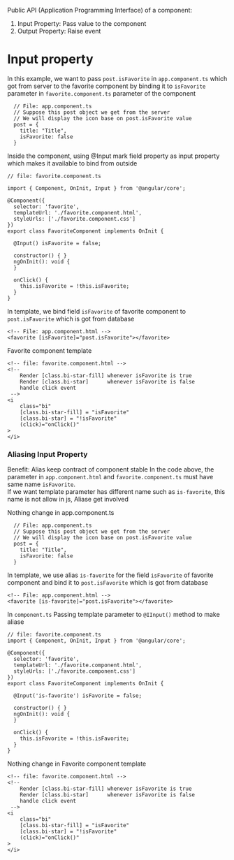 Public API (Application Programming Interface) of a component:
1. Input Property: Pass value to the component
2. Output Property: Raise event

# Input property
In this example, we want to pass ```post.isFavorite``` in ```app.component.ts``` which got from server to the favorite component by binding it to ```isFavorite``` parameter in ```favorite.component.ts``` parameter of the component<br>
```
  // File: app.component.ts
  // Suppose this post object we get from the server
  // We will display the icon base on post.isFavorite value
  post = {
    title: "Title",
    isFavorite: false
  }

```
Inside the component, using @Input mark field property as input property which makes it available to bind from outside
```
// file: favorite.component.ts

import { Component, OnInit, Input } from '@angular/core';

@Component({
  selector: 'favorite',
  templateUrl: './favorite.component.html',
  styleUrls: ['./favorite.component.css']
})
export class FavoriteComponent implements OnInit {

  @Input() isFavorite = false;
  
  constructor() { }
  ngOnInit(): void {
  }
  
  onClick() {
    this.isFavorite = !this.isFavorite;
  }
}
```


In template, we bind field ```isFavorite``` of favorite component to ```post.isFavorite``` which is  got from database
```
<!-- File: app.component.html -->
<favorite [isFavorite]="post.isFavorite"></favorite>
```

Favorite component template
```
<!-- file: favorite.component.html -->
<!-- 
    Render [class.bi-star-fill] whenever isFavorite is true
    Render [class.bi-star]      whenever isFavorite is false
    handle click event
 -->
<i
    class="bi"
    [class.bi-star-fill] = "isFavorite" 
    [class.bi-star] = "!isFavorite"
    (click)="onClick()"
>
</i>

```
### Aliasing Input Property
Benefit: Alias keep contract of component stable
In the code above, the parameter in ```app.component.html``` and ```favorite.component.ts``` must have same name ```isFavorite```.<br>
If we want template parameter has different name such as ```is-favorite```, this name is not allow in js, Aliase get involved <br>

Nothing change in app.component.ts
```
  // File: app.component.ts
  // Suppose this post object we get from the server
  // We will display the icon base on post.isFavorite value
  post = {
    title: "Title",
    isFavorite: false
  }

```

In template, we use alias ```is-favorite``` for the field ```isFavorite``` of favorite component and bind it to ```post.isFavorite``` which is  got from database
```
<!-- File: app.component.html -->
<favorite [is-favorite]="post.isFavorite"></favorite>
```


In ```component.ts``` Passing template parameter to ```@IInput()``` method to make aliase
```
// file: favorite.component.ts
import { Component, OnInit, Input } from '@angular/core';

@Component({
  selector: 'favorite',
  templateUrl: './favorite.component.html',
  styleUrls: ['./favorite.component.css']
})
export class FavoriteComponent implements OnInit {

  @Input('is-favorite') isFavorite = false;
  
  constructor() { }
  ngOnInit(): void {
  }
  
  onClick() {
    this.isFavorite = !this.isFavorite;
  }
}

```

Nothing change in Favorite component template
```
<!-- file: favorite.component.html -->
<!-- 
    Render [class.bi-star-fill] whenever isFavorite is true
    Render [class.bi-star]      whenever isFavorite is false
    handle click event
 -->
<i
    class="bi"
    [class.bi-star-fill] = "isFavorite" 
    [class.bi-star] = "!isFavorite"
    (click)="onClick()"
>
</i>


